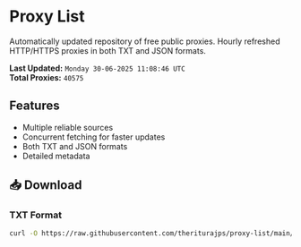 # Proxy List

Automatically updated repository of free public proxies. Hourly refreshed HTTP/HTTPS proxies in both TXT and JSON formats.

**Last Updated:** `Monday 30-06-2025 11:08:46 UTC`  
**Total Proxies:** `40575`

## Features
- Multiple reliable sources
- Concurrent fetching for faster updates
- Both TXT and JSON formats
- Detailed metadata

## 📥 Download

### TXT Format
```bash
curl -O https://raw.githubusercontent.com/theriturajps/proxy-list/main/proxies.txt